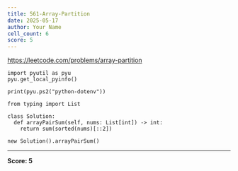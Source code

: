 ```yaml
---
title: 561-Array-Partition
date: 2025-05-17
author: Your Name
cell_count: 6
score: 5
---
```


https://leetcode.com/problems/array-partition


```
import pyutil as pyu
pyu.get_local_pyinfo()
```


```
print(pyu.ps2("python-dotenv"))
```


```
from typing import List
```


```
class Solution:
  def arrayPairSum(self, nums: List[int]) -> int:
    return sum(sorted(nums)[::2])
```


```
new Solution().arrayPairSum()
```


---
**Score: 5**